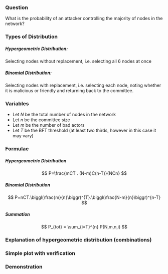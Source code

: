 ### Question 

What is the probability of an attacker controlling the majority of nodes in the network? 

### Types of Distribution 

##### Hypergeometric Distribution:

Selecting nodes without replacement, i.e. selecting all 6 nodes at once

##### Binomial Distribution:

Selecting nodes with replacement, i.e. selecting each node, noting whether it is malicious or friendly and returning back to the committee.

### Variables 

- Let $N$ be the total number of nodes in the network 
- Let $n$ be the committee size
- Let $m$ be the number of bad actors 
- Let $T$ be the BFT threshold (at least two thirds, however in this case it may vary) 

### Formulae

##### Hypergeometric Distribution 

$$
P=\frac{mCT . (N-m)C(n-T)}{NCn}
$$

#####  Binomial Distribution  

$$
P=nCT.\biggl(\frac{m}{n}\biggr)^{T}.\biggl(\frac{N-m}{n}\biggr)^{n-T}
$$

##### Summation 

$$
P_{tot} = \sum_{i=T}^{n} P(N,m,n,i)
$$


### Explanation of hypergeometric distribution (combinations)

### Simple plot with verification 

### Demonstration 
